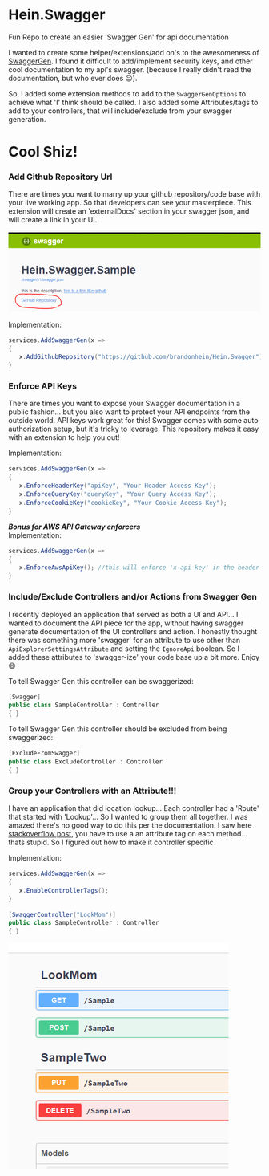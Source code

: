 # Hein.Swagger
Fun Repo to create an easier 'Swagger Gen' for api documentation

I wanted to create some helper/extensions/add on's to the awesomeness of [SwaggerGen](https://github.com/swagger-api/swagger-codegen).  I found it difficult to add/implement security keys, and other cool documentation to my api's swagger. (because I really didn't read the documentation, but who ever does :wink:).

So, I added some extension methods to add to the `SwaggerGenOptions` to achieve what 'I' think should be called.  I also added some Attributes/tags to add to your controllers, that will include/exclude from your swagger generation.

# Cool Shiz!
### Add Github Repository Url
There are times you want to marry up your github repository/code base with your live working app.  So that developers can see your masterpiece.  This extension will create an 'externalDocs' section in your swagger json, and will create a link in your UI.

![](/.images/github-url-on-swagger.PNG)

Implementation:
```csharp
services.AddSwaggerGen(x =>
{
   x.AddGithubRepository("https://github.com/brandonhein/Hein.Swagger");
}
```

### Enforce API Keys
There are times you want to expose your Swagger documentation in a public fashion... but you also want to protect your API endpoints from the outside world.  API keys work great for this!  Swagger comes with some auto authorization setup, but it's tricky to leverage.  This repository makes it easy with an extension to help you out!

Implementation:
```csharp
services.AddSwaggerGen(x =>
{
   x.EnforceHeaderKey("apiKey", "Your Header Access Key");
   x.EnforceQueryKey("queryKey", "Your Query Access Key");
   x.EnforceCookieKey("cookieKey", "Your Cookie Access Key");
}
```
***Bonus for AWS API Gateway enforcers***  
Implementation:
```csharp
services.AddSwaggerGen(x =>
{
   x.EnforceAwsApiKey(); //this will enforce 'x-api-key' in the header
}
```

### Include/Exclude Controllers and/or Actions from Swagger Gen
I recently deployed an application that served as both a UI and API... I wanted to document the API piece for the app, without having swagger generate documentation of the UI controllers and action.  I honestly thought there was something more 'swagger' for an attribute to use other than `ApiExplorerSettingsAttribute` and setting the `IgnoreApi` boolean.  So I added these attributes to 'swagger-ize' your code base up a bit more. Enjoy :smile:

To tell Swagger Gen this controller can be swaggerized:
```csharp
[Swagger]
public class SampleController : Controller
{ }
```
To tell Swagger Gen this controller should be excluded from being swaggerized:
```csharp
[ExcludeFromSwagger]
public class ExcludeController : Controller
{ }
```

### Group your Controllers with an Attribute!!!
I have an application that did location lookup... Each controller had a 'Route' that started with 'Lookup'... So I wanted to group them all together. I was amazed there's no good way to do this per the documentation.  I saw here [stackoverflow post]( https://stackoverflow.com/questions/34175018/grouping-of-api-methods-in-documentation-is-there-some-custom-attribute), you have to use a an attribute tag on each method... thats stupid.  So I figured out how to make it controller specific

Implementation:
```csharp
services.AddSwaggerGen(x =>
{
   x.EnableControllerTags();
}
```
```csharp
[SwaggerController("LookMom")]
public class SampleController : Controller
{ }
```
![](/.images/controller-grouping-example.PNG)
